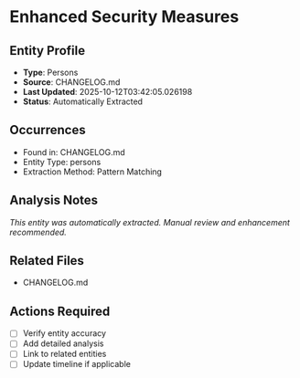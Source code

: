 # Enhanced Security Measures

## Entity Profile
- **Type**: Persons
- **Source**: CHANGELOG.md
- **Last Updated**: 2025-10-12T03:42:05.026198
- **Status**: Automatically Extracted

## Occurrences
- Found in: CHANGELOG.md
- Entity Type: persons
- Extraction Method: Pattern Matching

## Analysis Notes
*This entity was automatically extracted. Manual review and enhancement recommended.*

## Related Files
- CHANGELOG.md

## Actions Required
- [ ] Verify entity accuracy
- [ ] Add detailed analysis
- [ ] Link to related entities
- [ ] Update timeline if applicable
